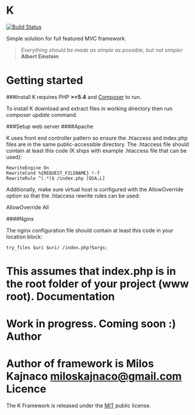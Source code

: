 K
=
[![Build Status](https://travis-ci.org/Kajna/K.svg?branch=master)](https://travis-ci.org/Kajna/Core)

Simple solution for full featured MVC framework.
> *Everything should be made as simple as possible, but not simpler* 
**Albert Einstein**

Getting started
=
###Install
K requires PHP **>=5.4** and [Composer](https://getcomposer.org/) to run.

To install K download and extract files in working directory then run *composer update* command.

###Setup web server
####Apache

K uses front end controller pattern so ensure the .htaccess and index.php files are in the same public-accessible directory. The .htaccess file should contain at least this code (K ships with example .htaccess file that can be used):
```
RewriteEngine On
RewriteCond %{REQUEST_FILENAME} !-f
RewriteRule ^(.*)$ /index.php [QSA,L]
```

Additionally, make sure virtual host is configured with the AllowOverride option so that the .htaccess rewrite rules can be used:

AllowOverride All

####Nginx

The nginx configuration file should contain at least this code in your location block:
```
try_files $uri $uri/ /index.php?$args;
```

This assumes that index.php is in the root folder of your project (www root).
Documentation
=
Work in progress. Coming soon :)
Author
=
Author of framework is Milos Kajnaco 
miloskajnaco@gmail.com
Licence
=
The K Framework is released under the [MIT](http://opensource.org/licenses/MIT) public license.
